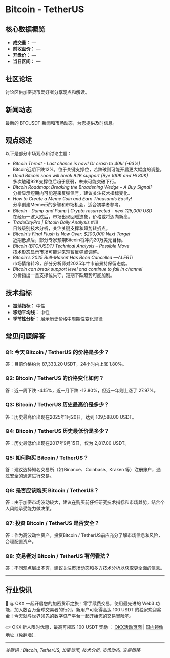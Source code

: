 # Bitcoin - TetherUS

## 核心数据概览
- **成交量：** —
- **前收盘价：** —
- **开盘价：** —
- **当日区间：** —

## 社区论坛
讨论区供加密货币爱好者分享观点和解读。

## 新闻动态
最新的 BTCUSDT 新闻和市场动态，为您提供及时信息。

## 观点综述
以下是部分市场观点和讨论主题：
- *Bitcoin Threat - Last chance is now! Or crash to 40k! (-63%)*  
  Bitcoin近期下跌12%，位于关键支撑位，若跌破则可能开启更大幅度的调整。
- *Dead Bitcoin soon will break 92K support (Bye 100K and Hi 80K)*  
  多次触碰92K支撑位后趋于疲弱，未来可能突破下行。
- *Bitcoin Roadmap: Breaking the Broadening Wedge – A Buy Signal?*  
  分析显示短期内可能迎来反弹信号，建议关注技术指标变化。
- *How to Create a Meme Coin and Earn Thousands Easily!*  
  分享创建Meme币的步骤和市场机会，适合初学者参考。
- *Bitcoin - Dump and Pump | Crypto resurrected - next 125,000 USD*  
  在经历一波大跌后，市场出现回暖迹象，价格或将迈向新高。
- *TradeCityPro | Bitcoin Daily Analysis #18*  
  日线级别技术分析，关注关键支撑和趋势转折点。
- *Bitcoin's Final Flush Is Now Over: $200,000 Next Target*  
  近期低点后，部分专家预期Bitcoin将冲向20万美元目标。
- *Bitcoin (BTC/USDT) Technical Analysis – Possible Move*  
  技术形态显示市场可能迎来短暂反弹或调整。
- *Bitcoin's 2025 Bull-Market Has Been Cancelled —ALERT!*  
  市场情绪转冷，部分分析师对2025年牛市前景持保留态度。
- *Bitcoin can break support level and continue to fall in channel*  
  分析指出一旦支撑位失守，短期下跌趋势可能加剧。

## 技术指标
- **振荡指标：** 中性
- **移动平均线：** 中性
- **季节性分析：** 展示历史价格中周期性变化规律

## 常见问题解答
### Q1: 今天 Bitcoin / TetherUS 的价格是多少？
答：目前价格约为 87,333.20 USDT，24小时内上涨 1.80%。

### Q2: Bitcoin / TetherUS 的价格变化如何？
答：近一周下跌 -4.15%，近一月下跌 -12.80%，但近一年则上涨了 27.97%。

### Q3: Bitcoin / TetherUS 历史最高价是多少？
答：历史最高价出现在2025年1月20日，达到 109,588.00 USDT。

### Q4: Bitcoin / TetherUS 历史最低价是多少？
答：历史最低价出现在2017年9月15日，仅为 2,817.00 USDT。

### Q5: 如何购买 Bitcoin / TetherUS？
答：建议选择知名交易所（如 Binance、Coinbase、Kraken 等）注册账户，通过安全的通道进行交易。

### Q6: 是否应该购买 Bitcoin / TetherUS？
答：由于加密市场波动较大，建议在购买前仔细研究技术指标和市场趋势，结合个人风险承受能力做决策。

### Q7: 投资 Bitcoin / TetherUS 是否安全？
答：作为高波动性资产，投资Bitcoin / TetherUS前应充分了解市场信息和风险，合理配置资产。

### Q8: 交易者对 Bitcoin / TetherUS 有何看法？
答：不同观点层出不穷，建议关注市场动态和多方技术分析以获取更全面的信息。

---

## 行业快讯
🚀 与 OKX 一起开启您的加密货币之旅！零手续费交易，使用最先进的 Web3 功能，加入数百万全球交易者的行列。新用户可获得高达 100 USDT 的独家欢迎奖金！今天就与世界领先的数字资产平台一起开始您的交易冒险吧。

👉 OKX 新人限时优惠，最高可领取 100 USDT 奖励 ： [OKX活动页面](https://bit.ly/OKXe) | [国内镜像地址（免翻墙）](https://bit.ly/okX)

---

*关键词：Bitcoin, TetherUS, 加密货币, 技术分析, 市场动态, 交易策略*